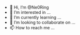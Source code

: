 - 👋 Hi, I’m @Ne0Ring
- 👀 I’m interested in ...
- 🌱 I’m currently learning ...
- 💞️ I’m looking to collaborate on ...
- 📫 How to reach me ...

<!---
Ne0Ring/Ne0Ring is a ✨ special ✨ repository because its `README.md` (this file) appears on your GitHub profile.
You can click the Preview link to take a look at your changes.
--->

